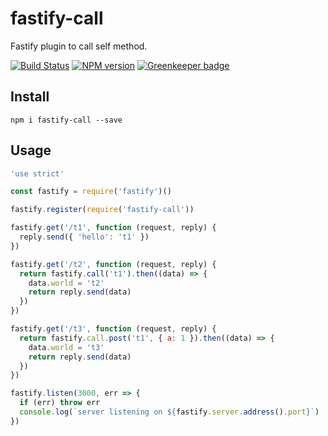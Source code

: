 # fastify-call

Fastify plugin to call self method.

[![Build Status](https://travis-ci.org/huangang/fastify-call.svg?branch=master)](https://travis-ci.org/huangang/fastify-call)
[![NPM version](https://img.shields.io/npm/v/fastify-call.svg?style=flat)](https://www.npmjs.com/package/fastify-call) [![Greenkeeper badge](https://badges.greenkeeper.io/huangang/fastify-call.svg)](https://greenkeeper.io/)
## Install
```
npm i fastify-call --save
```
## Usage

```js
'use strict'

const fastify = require('fastify')()

fastify.register(require('fastify-call'))

fastify.get('/t1', function (request, reply) {
  reply.send({ 'hello': 't1' })
})

fastify.get('/t2', function (request, reply) {
  return fastify.call('t1').then((data) => {
    data.world = 't2'
    return reply.send(data)
  })
})

fastify.get('/t3', function (request, reply) {
  return fastify.call.post('t1', { a: 1 }).then((data) => {
    data.world = 't3'
    return reply.send(data)
  })
})

fastify.listen(3000, err => {
  if (err) throw err
  console.log(`server listening on ${fastify.server.address().port}`)
})
```